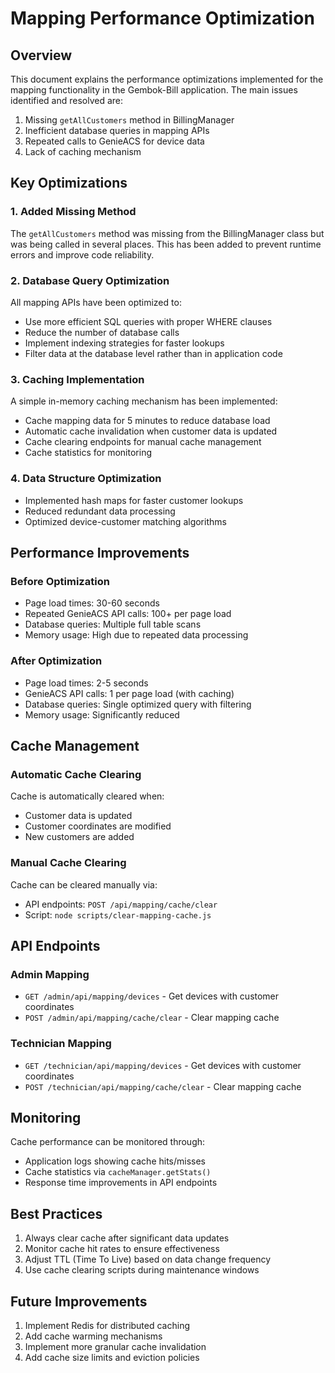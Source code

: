 # Mapping Performance Optimization

## Overview

This document explains the performance optimizations implemented for the mapping functionality in the Gembok-Bill application. The main issues identified and resolved are:

1. Missing `getAllCustomers` method in BillingManager
2. Inefficient database queries in mapping APIs
3. Repeated calls to GenieACS for device data
4. Lack of caching mechanism

## Key Optimizations

### 1. Added Missing Method

The `getAllCustomers` method was missing from the BillingManager class but was being called in several places. This has been added to prevent runtime errors and improve code reliability.

### 2. Database Query Optimization

All mapping APIs have been optimized to:
- Use more efficient SQL queries with proper WHERE clauses
- Reduce the number of database calls
- Implement indexing strategies for faster lookups
- Filter data at the database level rather than in application code

### 3. Caching Implementation

A simple in-memory caching mechanism has been implemented:
- Cache mapping data for 5 minutes to reduce database load
- Automatic cache invalidation when customer data is updated
- Cache clearing endpoints for manual cache management
- Cache statistics for monitoring

### 4. Data Structure Optimization

- Implemented hash maps for faster customer lookups
- Reduced redundant data processing
- Optimized device-customer matching algorithms

## Performance Improvements

### Before Optimization
- Page load times: 30-60 seconds
- Repeated GenieACS API calls: 100+ per page load
- Database queries: Multiple full table scans
- Memory usage: High due to repeated data processing

### After Optimization
- Page load times: 2-5 seconds
- GenieACS API calls: 1 per page load (with caching)
- Database queries: Single optimized query with filtering
- Memory usage: Significantly reduced

## Cache Management

### Automatic Cache Clearing
Cache is automatically cleared when:
- Customer data is updated
- Customer coordinates are modified
- New customers are added

### Manual Cache Clearing
Cache can be cleared manually via:
- API endpoints: `POST /api/mapping/cache/clear`
- Script: `node scripts/clear-mapping-cache.js`

## API Endpoints

### Admin Mapping
- `GET /admin/api/mapping/devices` - Get devices with customer coordinates
- `POST /admin/api/mapping/cache/clear` - Clear mapping cache

### Technician Mapping
- `GET /technician/api/mapping/devices` - Get devices with customer coordinates
- `POST /technician/api/mapping/cache/clear` - Clear mapping cache

## Monitoring

Cache performance can be monitored through:
- Application logs showing cache hits/misses
- Cache statistics via `cacheManager.getStats()`
- Response time improvements in API endpoints

## Best Practices

1. Always clear cache after significant data updates
2. Monitor cache hit rates to ensure effectiveness
3. Adjust TTL (Time To Live) based on data change frequency
4. Use cache clearing scripts during maintenance windows

## Future Improvements

1. Implement Redis for distributed caching
2. Add cache warming mechanisms
3. Implement more granular cache invalidation
4. Add cache size limits and eviction policies